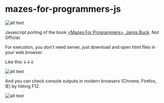 # mazes-for-programmers-js

![alt text](https://raw.githubusercontent.com/greentec/mazes-for-programmers-js/master/small_jbmaze.png)

Javascript porting of the book [&lt;Mazes For Programmers>, Jamis Buck](https://pragprog.com/book/jbmaze/mazes-for-programmers). Not Official.

For execution, you don't need server, just download and open html files in your web browser.

Like this ↓↓↓

![alt text](https://raw.githubusercontent.com/greentec/mazes-for-programmers-js/master/screenshot0.png)

And you can check console outputs in modern browsers (Chrome, Firefox, IE) by hitting F12. 

![alt text](https://raw.githubusercontent.com/greentec/mazes-for-programmers-js/master/screenshot1.png)

